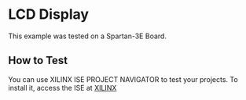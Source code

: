 # LCD Display


This example was tested on a Spartan-3E Board.

## How to Test

You can use XILINX ISE PROJECT NAVIGATOR to test your projects. To install it, access the ISE at [XILINX](https://www.xilinx.com/support/download/index.html/content/xilinx/en/downloadNav/vivado-design-tools/archive-ise.html)
